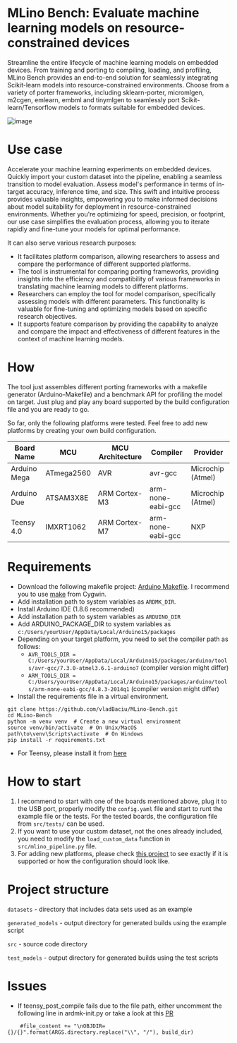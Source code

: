 # MLino Bench: Evaluate machine learning models on resource-constrained devices

Streamline the entire lifecycle of machine learning models on embedded devices. From training and porting to compiling, loading, and profiling, MLino Bench provides an end-to-end solution for seamlessly integrating Scikit-learn models into resource-constrained environments. Choose from a variety of porter frameworks, including sklearn-porter, micromlgen, m2cgen, emlearn, embml and tinymlgen to seamlessly port Scikit-learn/Tensorflow models to formats suitable for embedded devices.

![image](https://github.com/vladBaciu/MLino-Bench/assets/24388880/e850b3d7-f146-43b7-b1f6-b5e21320db2e)

# Use case

Accelerate your machine learning experiments on embedded devices. Quickly import your custom dataset into the pipeline, enabling a seamless transition to model evaluation. Assess model's performance in terms of in-target accuracy, inference time, and size. This swift and intuitive process provides valuable insights, empowering you to make informed decisions about model suitability for deployment in resource-constrained environments. Whether you're optimizing for speed, precision, or footprint, our use case simplifies the evaluation process, allowing you to iterate rapidly and fine-tune your models for optimal performance.

It can also serve various research purposes:
- It facilitates platform comparison, allowing researchers to assess and compare the performance of different supported platforms.
- The tool is instrumental for comparing porting frameworks, providing insights into the efficiency and compatibility of various frameworks in translating machine learning models to different platforms.
- Researchers can employ the tool for model comparison, specifically assessing models with different parameters. This functionality is valuable for fine-tuning and optimizing models based on specific research objectives.
- It supports feature comparison by providing the capability to analyze and compare the impact and effectiveness of different features in the context of machine learning models.


# How

The tool just assembles different porting frameworks with a makefile generator (Arduino-Makefile) and a benchmark API for profiling the model on target. Just plug and play any board supported by the build configuration file and you are ready to go.

So far, only the following platforms were tested. Feel free to add new platforms by creating your own build configuration.

| Board Name      | MCU            | MCU Architecture | Compiler    | Provider     |
|-----------------|----------------|-------------------|-------------|--------------|
| Arduino Mega    | ATmega2560     | AVR               | avr-gcc     | Microchip (Atmel)        |
| Arduino Due     | ATSAM3X8E      | ARM Cortex-M3     | arm-none-eabi-gcc | Microchip (Atmel)  |
| Teensy 4.0      | IMXRT1062      | ARM Cortex-M7     | arm-none-eabi-gcc | NXP  |

# Requirements
- Download the following makefile project: [Arduino Makefile](https://github.com/sudar/Arduino-Makefile). I recommend you to use [make](https://cygwin.com/packages/summary/make-src.html) from Cygwin.
- Add installation path to system variables as `ARDMK_DIR`.
- Install Arduino IDE (1.8.6 recommended)
- Add installation path to system variables as `ARDUINO_DIR`
- Add ARDUINO_PACKAGE_DIR to system variables as `c:/Users/yourUser/AppData/Local/Arduino15/packages`
- Depending on your target platform, you need to set the compiler path as follows:
    - `AVR_TOOLS_DIR = C:/Users/yourUser/AppData/Local/Arduino15/packages/arduino/tools/avr-gcc/7.3.0-atmel3.6.1-arduino7` (compiler version might differ)
    - `ARM_TOOLS_DIR = C:/Users/yourUser/AppData/Local/Arduino15/packages/arduino/tools/arm-none-eabi-gcc/4.8.3-2014q1`  (compiler version might differ)
- Install the requirements file in a virtual environment.
```
git clone https://github.com/vladBaciu/MLino-Bench.git
cd MLino-Bench
python -m venv venv  # Create a new virtual environment
source venv/bin/activate  # On Unix/MacOS
path\to\venv\Scripts\activate  # On Windows
pip install -r requirements.txt
```
- For Teensy, please install it from [here](https://www.pjrc.com/teensy/td_download.html)
# How to start

1. I recommend to start with one of the boards mentioned above, plug it to the USB port, properly modify the `config.yaml` file and start to runt the example file or the tests. For the tested boards, the configuration file from `src/tests/` can be used.
2. If you want to use your custom dataset, not the ones already included, you need to modify the `load_custom_data` function in `src/mlino_pipeline.py` file.
3. For adding new platforms, please check [this project](https://github.com/sudar/Arduino-Makefile) to see exactly if it is supported or how the configuration should look like.

# Project structure
`datasets` - directory that includes data sets used as an example

`generated_models` - output directory for generated builds using the example script

`src` - source code directory

`test_models` - output directory for generated builds using the test scripts



# Issues

- If teensy_post_compile fails due to the file path, either uncomment the following line in ardmk-init.py or take a look at this [PR](https://github.com/sudar/Arduino-Makefile/pull/683)
```
    #file_content += "\nOBJDIR={}/{}".format(ARGS.directory.replace("\\", "/"), build_dir)
```
